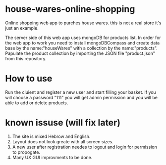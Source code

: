# house-wares-online-shopping
Online shopping web app to purches house wares. this is not a real store it's just an example.

The server side of this web app uses mongoDB for products list.
In order for the web app to work you need to install mongoDBCompass and create data base by the name:"houseWares" with a collection by the name:"products".
Papulate the product collection by importing the JSON file "product.json" from this repository.

# How to use
Run the cluient and register a new user and start filling your basket.
If you will choose a password "111" you will get admin permission and you will be able to add or delete products.

# known issuse (will fix later) 
1. The site is mixed Hebrow and English.
2. Layout does not look greate with all screen sizes.
3. A new user after registration needes to logout and login for permission to propogate.
4. Many UX GUI improvments to be done.
